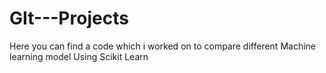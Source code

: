 # GIt---Projects

Here you can find a code which i worked on to compare different Machine learning model 
Using Scikit Learn
